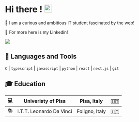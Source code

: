 # Hi there ! <img src="https://media.giphy.com/media/hvRJCLFzcasrR4ia7z/giphy.gif" width="25px">
:rocket: I am a curious and ambitious IT student fascinated by the web!

:round_pushpin: For more here is my Linkedin!
<br />

[![](https://img.shields.io/badge/-Linkedin-informational?style=for-the-badge&logo=linkedin&logoColor=white&color=2867B2)](https://www.linkedin.com/in/leonardo-russo-42298a20a/)

## 🧰 Languages and Tools

`C` | `typescript` | `javascript` | `python` | `react` | `next.js` | `git`


## :mortar_board: Education

:computer: | Univeristy of Pisa | Pisa, Italy | :it:
--- | --- | --- | --- |
:books: | I.T.T. Leonardo Da Vinci | Foligno, Italy | :it:
